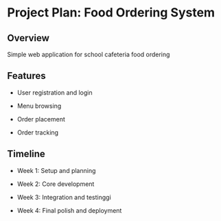 # Project Plan: Food Ordering System 

  

## Overview 

Simple web application for school cafeteria food ordering 

  

## Features 

- User registration and login 

- Menu browsing 

- Order placement 

- Order tracking 

  

## Timeline 

- Week 1: Setup and planning 

- Week 2: Core development 

- Week 3: Integration and testinggi 

- Week 4: Final polish and deployment
